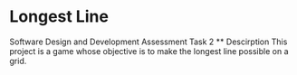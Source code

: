 # Longest Line
Software Design and Development Assessment Task 2
** Descirption
This project is a game whose objective is to make the longest line possible on a grid. 